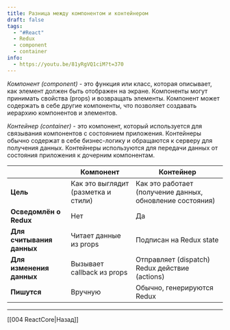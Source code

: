 ```yaml
---
title: Разница между компонентом и контейнером
draft: false
tags:
  - "#React"
  - Redux
  - component
  - container
info:
  - https://youtu.be/81yRgVQ1ciM?t=370
---
```

_Компонент (component)_ - это функция или класс, которая описывает, как элемент должен быть отображен на экране. Компоненты могут принимать свойства (props) и возвращать элементы. Компонент может содержать в себе другие компоненты, что позволяет создавать иерархию компонентов и элементов.

_Контейнер (container)_ - это компонент, который используется для связывания компонентов с состоянием приложения. Контейнеры обычно содержат в себе бизнес-логику и обращаются к серверу для получения данных. Контейнеры используются для передачи данных от состояния приложения к дочерним компонентам.

|                           | Компонент                           | Контейнер                                                 |
| ------------------------- | ----------------------------------- | --------------------------------------------------------- |
| **Цель**                  | Как это выглядит (разметка и стили) | Как это работает (получение данных, обновление состояния) |
| **Осведомлён о Redux**    | Нет                                 | Да                                                        |
| **Для считывания данных** | Читает данные из props              | Подписан на Redux state                                   |
| **Для изменения данных**  | Вызывает callback из props          | Отправляет (dispatch) Redux действие (actions)            |
| **Пишутся**               | Вручную                             | Обычно, генерируются Redux                                |

---

[[004 ReactCore|Назад]]
